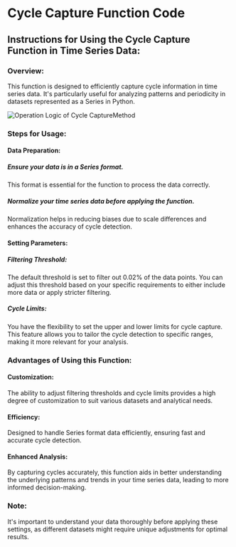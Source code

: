 # Cycle Capture Function Code

## Instructions for Using the Cycle Capture Function in Time Series Data:

### Overview:

This function is designed to efficiently capture cycle information in time series data. It's particularly useful for analyzing patterns and periodicity in datasets represented as a Series in Python.

![Operation Logic of Cycle CaptureMethod](https://github.com/Zion-tunan/Capture-Cycle-in-Time-Series-Data/blob/main/Figure/Figure%20S01.png)

### Steps for Usage:

#### Data Preparation:

##### Ensure your data is in a Series format. 
This format is essential for the function to process the data correctly.

##### Normalize your time series data before applying the function. 
Normalization helps in reducing biases due to scale differences and enhances the accuracy of cycle detection.

#### Setting Parameters:

##### Filtering Threshold: 
The default threshold is set to filter out 0.02% of the data points. You can adjust this threshold based on your specific requirements to either include more data or apply stricter filtering.

##### Cycle Limits: 
You have the flexibility to set the upper and lower limits for cycle capture. This feature allows you to tailor the cycle detection to specific ranges, making it more relevant for your analysis.

### Advantages of Using this Function:

#### Customization: 
The ability to adjust filtering thresholds and cycle limits provides a high degree of customization to suit various datasets and analytical needs.

#### Efficiency: 
Designed to handle Series format data efficiently, ensuring fast and accurate cycle detection.

#### Enhanced Analysis: 
By capturing cycles accurately, this function aids in better understanding the underlying patterns and trends in your time series data, leading to more informed decision-making.

### Note: 

It's important to understand your data thoroughly before applying these settings, as different datasets might require unique adjustments for optimal results.
